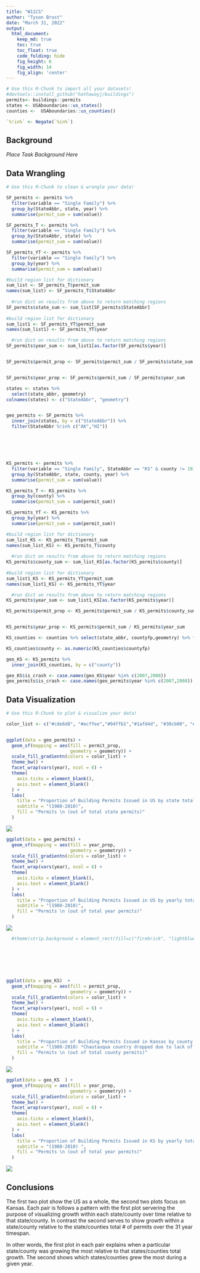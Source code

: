 ```yaml
---
title: "W11CS"
author: "Tyson Brost"
date: "March 31, 2022"
output:
  html_document:  
    keep_md: true
    toc: true
    toc_float: true
    code_folding: hide
    fig_height: 6
    fig_width: 14
    fig_align: 'center'
---
```







```r
# Use this R-Chunk to import all your datasets!
#devtools::install_github("hathawayj/buildings")
permits<- buildings::permits
states <- USAboundaries::us_states()
counties <-  USAboundaries::us_counties()

`%!in%` <- Negate(`%in%`)
```

## Background

_Place Task Background Here_

## Data Wrangling


```r
# Use this R-Chunk to clean & wrangle your data!

SF_permits <- permits %>% 
  filter(variable == "Single Family") %>% 
  group_by(StateAbbr, state, year) %>% 
  summarise(permit_sum = sum(value))

SF_permits_T <- permits %>% 
  filter(variable == "Single Family") %>% 
  group_by(StateAbbr, state) %>% 
  summarise(permit_sum = sum(value))

SF_permits_YT <- permits %>% 
  filter(variable == "Single Family") %>% 
  group_by(year) %>% 
  summarise(permit_sum = sum(value))

#build region list for dictionary
sum_list <- SF_permits_T$permit_sum
names(sum_list) <- SF_permits_T$StateAbbr
  
  #run dict on results from above to return matching regions
SF_permits$state_sum <- sum_list[SF_permits$StateAbbr]
  
#build region list for dictionary
sum_list1 <- SF_permits_YT$permit_sum
names(sum_list1) <- SF_permits_YT$year

  #run dict on results from above to return matching regions
SF_permits$year_sum <- sum_list1[as.factor(SF_permits$year)]


SF_permits$permit_prop <- SF_permits$permit_sum / SF_permits$state_sum


SF_permits$year_prop <- SF_permits$permit_sum / SF_permits$year_sum

states <- states %>% 
  select(state_abbr, geometry)
colnames(states) <- c("StateAbbr", "geometry")


geo_permits <- SF_permits %>% 
  inner_join(states, by = c("StateAbbr")) %>%
  filter(StateAbbr %!in% c("AK","HI"))






KS_permits <- permits %>% 
  filter(variable == "Single Family", StateAbbr == "KS" & county != 19) %>% 
  group_by(StateAbbr, state, county, year) %>% 
  summarise(permit_sum = sum(value))

KS_permits_T <- KS_permits %>% 
  group_by(county) %>% 
  summarise(permit_sum = sum(permit_sum))

KS_permits_YT <- KS_permits %>% 
  group_by(year) %>% 
  summarise(permit_sum = sum(permit_sum))

#build region list for dictionary
sum_list_KS <- KS_permits_T$permit_sum
names(sum_list_KS) <- KS_permits_T$county
  
  #run dict on results from above to return matching regions
KS_permits$county_sum <- sum_list_KS[as.factor(KS_permits$county)]
  
#build region list for dictionary
sum_list1_KS <- KS_permits_YT$permit_sum
names(sum_list1_KS) <- KS_permits_YT$year

  #run dict on results from above to return matching regions
KS_permits$year_sum <- sum_list1_KS[as.factor(KS_permits$year)]

KS_permits$permit_prop <- KS_permits$permit_sum / KS_permits$county_sum


KS_permits$year_prop <- KS_permits$permit_sum / KS_permits$year_sum

KS_counties <- counties %>% select(state_abbr, countyfp,geometry) %>% filter(state_abbr == "KS" )

KS_counties$county <- as.numeric(KS_counties$countyfp)

geo_KS <- KS_permits %>% 
  inner_join(KS_counties, by = c("county"))

geo_KS$is_crash <- case.names(geo_KS$year %in% c(2007,2008))
geo_permits$is_crash <- case.names(geo_permits$year %in% c(2007,2008))
```

## Data Visualization


```r
# Use this R-Chunk to plot & visualize your data!

color_list <- c("#cde6d8", "#ecffee","#94ffb1","#1afd4d", "#30cb00", "#006203")


ggplot(data = geo_permits) +
  geom_sf(mapping = aes(fill = permit_prop,
                        geometry = geometry)) +
  scale_fill_gradientn(colors = color_list) +
  theme_bw() +
  facet_wrap(vars(year), ncol = 6) +
  theme(
    axis.ticks = element_blank(),
    axis.text = element_blank()
  ) +
  labs(
    title = "Proportion of Building Permits Issued in US by state totals",
    subtitle = "(1980-2010)",
    fill = "Permits \n (out of total state permits)"
  )
```

![](W11CS_files/figure-html/plot_data-1.png)<!-- -->

```r
ggplot(data = geo_permits) +
  geom_sf(mapping = aes(fill = year_prop,
                        geometry = geometry)) +
  scale_fill_gradientn(colors = color_list) +
  theme_bw() +
  facet_wrap(vars(year), ncol = 6) +
  theme(
    axis.ticks = element_blank(),
    axis.text = element_blank()
  ) +
  labs(
    title = "Proportion of Building Permits Issued in US by yearly totals",
    subtitle = "(1980-2010)",
    fill = "Permits \n (out of total year permits)"
  )
```

![](W11CS_files/figure-html/plot_data-2.png)<!-- -->

```r
  #theme(strip.background = element_rect(fill=c("firebrick", "lightblue")))







ggplot(data = geo_KS)  +
  geom_sf(mapping = aes(fill = permit_prop,
                        geometry = geometry)) +
  scale_fill_gradientn(colors = color_list) +
  theme_bw() +
  facet_wrap(vars(year), ncol = 6) +
  theme(
    axis.ticks = element_blank(),
    axis.text = element_blank()
  ) +
  labs(
    title = "Proportion of Building Permits Issued in Kansas by county totals",
    subtitle = "(1980-2010) *Chautauqua country dropped due to lack of data",
    fill = "Permits \n (out of total county permits)"
  )
```

![](W11CS_files/figure-html/plot_data-3.png)<!-- -->

```r
ggplot(data = geo_KS  ) +
  geom_sf(mapping = aes(fill = year_prop,
                        geometry = geometry)) +
  scale_fill_gradientn(colors = color_list) +
  theme_bw() +
  facet_wrap(vars(year), ncol = 6) +
  theme(
    axis.ticks = element_blank(),
    axis.text = element_blank()
  ) +
  labs(
    title = "Proportion of Building Permits Issued in KS by yearly totals",
    subtitle = "(1980-2010) ",
    fill = "Permits \n (out of total year permits)"
  )
```

![](W11CS_files/figure-html/plot_data-4.png)<!-- -->

## Conclusions

The first two plot show the US as a whole, the second two plots focus on Kansas. Each pair is follows a pattern with the first plot servering the purpose of visualizing growth within each state/county over time relative to that state/county. In contrast the second serves to show growth within a state/county relative to the state/counties total # of permits over the 31 year timespan.

In other words, the first plot in each pair explains when a particular state/county was growing the most relative to that states/counties total growth. The second shows which states/counties grew the most during a given year.
